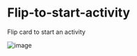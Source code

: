 Flip-to-start-activity
======================

Flip card to start an activity


![image](https://github.com/yinkai1205/Flip-to-start-activity/blob/master/flip.gif)
